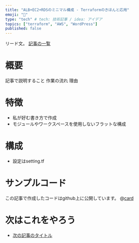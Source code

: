 ```yaml
---
title: "ALB+EC2+RDSのミニマル構成 - Terraformのきほんと応用"
emoji: "🏰"
type: "tech" # tech: 技術記事 / idea: アイデア
topics: ["terraform", "AWS", "WordPress"]
published: false
---
```

リード文。
[記事の一覧](https://zenn.dev/sway/articles/)

# 概要
記事で説明すること
作業の流れ
理由

# 特徴
- 私が好む書き方で作成
- モジュールやワークスペースを使用しないフラットな構成

# 構成
- 設定はsetting.tf

# サンプルコード
この記事で作成したコードはgithub上に公開しています。
@[card](https://github.com/sway11466/zenn/tree/main/sample_codes/terraform_codebase_.wordpress_minimal)

# 次はこれをやろう
- [次の記事のタイトル](https://zenn.dev/sway/articles/)
